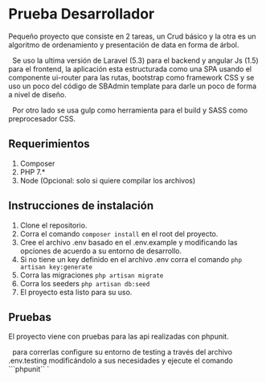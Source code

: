 # Prueba Desarrollador

Pequeño proyecto que consiste en 2 tareas, un Crud básico y la otra es un algoritmo de ordenamiento y presentación de data en forma de árbol.

  Se uso la ultima versión de Laravel (5.3) para el backend y angular Js (1.5) para el frontend, la aplicación esta estructurada como una SPA usando el componente ui-router para las rutas, bootstrap como framework CSS y se uso un poco del código de SBAdmin template para darle un poco de forma a nivel de diseño.

  Por otro lado se usa gulp como herramienta para el build y SASS como preprocesador CSS.  

## Requerimientos
1. Composer
2. PHP 7.*
3. Node (Opcional: solo si quiere compilar los archivos)

## Instrucciones de instalación  
1. Clone el repositorio.
2. Corra el comando ```composer install``` en el root del proyecto. 
3. Cree el archivo .env basado en el .env.example y modificando las opciones de acuerdo a su entorno de desarrollo.
4. Si no tiene un key definido en el archivo .env corra el comando ```php artisan key:generate```
5. Corra las migraciones ```php artisan migrate``` 
6. Corra los seeders ```php artisan db:seed``` 
7. El proyecto esta listo para su uso.

## Pruebas  

El proyecto viene con pruebas para las api realizadas con phpunit.

  para correrlas configure su entorno de testing a través del archivo .env.testing modificándolo a sus necesidades y ejecute el comando ```phpunit`` `